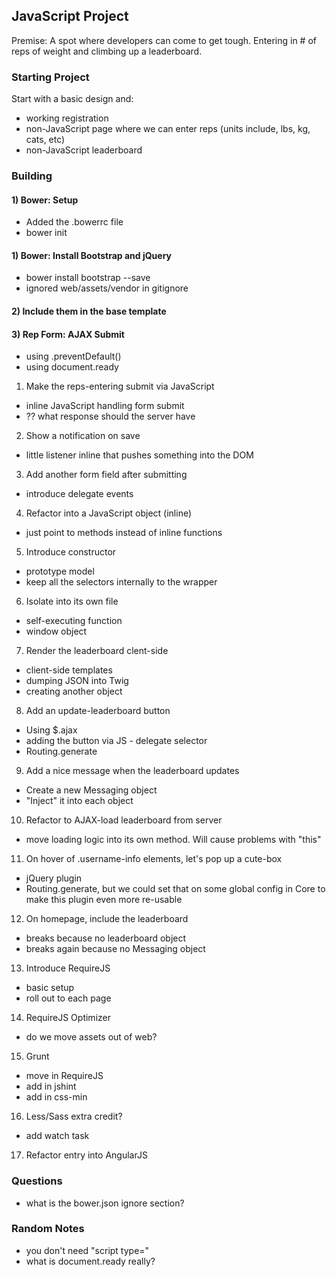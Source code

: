 ## JavaScript Project

Premise: A spot where developers can come to get tough. Entering in # of
reps of weight and climbing up a leaderboard.

### Starting Project

Start with a basic design and:

* working registration
* non-JavaScript page where we can enter reps (units include, lbs, kg, cats, etc)
* non-JavaScript leaderboard

### Building

#### 1) Bower: Setup

- Added the .bowerrc file
- bower init

#### 1) Bower: Install Bootstrap and jQuery

- bower install bootstrap --save
- ignored web/assets/vendor in gitignore

#### 2) Include them in the base template

#### 3) Rep Form: AJAX Submit

- using .preventDefault()
- using document.ready

1) Make the reps-entering submit via JavaScript
* inline JavaScript handling form submit
* ?? what response should the server have

2) Show a notification on save
* little listener inline that pushes something into the DOM

3) Add another form field after submitting
* introduce delegate events

4) Refactor into a JavaScript object (inline)
* just point to methods instead of inline functions

5) Introduce constructor
* prototype model
* keep all the selectors internally to the wrapper

6) Isolate into its own file
* self-executing function
* window object

7) Render the leaderboard clent-side
* client-side templates
* dumping JSON into Twig
* creating another object

8) Add an update-leaderboard button
* Using $.ajax
* adding the button via JS - delegate selector
* Routing.generate

9) Add a nice message when the leaderboard updates
* Create a new Messaging object
* "Inject" it into each object

10) Refactor to AJAX-load leaderboard from server
* move loading logic into its own method. Will cause problems with "this"

11) On hover of .username-info elements, let's pop up a cute-box
* jQuery plugin
* Routing.generate, but we could set that on some global config in Core
to make this plugin even more re-usable

12) On homepage, include the leaderboard
* breaks because no leaderboard object
* breaks again because no Messaging object

13) Introduce RequireJS
* basic setup
* roll out to each page

14) RequireJS Optimizer
* do we move assets out of web?

15) Grunt
* move in RequireJS
* add in jshint
* add in css-min

16) Less/Sass extra credit?
* add watch task

17) Refactor entry into AngularJS

### Questions

- what is the bower.json ignore section?


### Random Notes

- you don't need "script type="
- what is document.ready really?